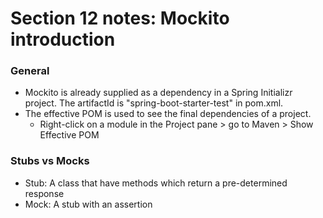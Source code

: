 # Section 12 notes: Mockito introduction

### General
- Mockito is already supplied as a dependency in a Spring Initializr project. The artifactId is "spring-boot-starter-test" in pom.xml.
- The effective POM is used to see the final dependencies of a project.
  - Right-click on a module in the Project pane > go to Maven > Show Effective POM

### Stubs vs Mocks
- Stub: A class that have methods which return a pre-determined response
- Mock: A stub with an assertion